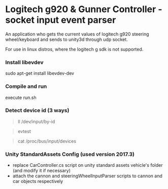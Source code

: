 # Logitech g920 & Gunner Controller - socket input event parser
An application who gets the current values of logitech g920 steering wheel/keyboard and sends to unity3d through udp socket.

For use in linux distros, where the logitech g sdk is not supported.

### Install libevdev
sudo apt-get install libevdev-dev

### Compile and run
execute run.sh 

### Detect device id (3 ways)
> ll /dev/input/by-id

> evtest

> cat /proc/bus/input/devices

### Unity StandardAssets Config (used version 2017.3)
- replace CarController.cs script on unity standard assets vehicle's folder (and modify it if necessary)
- attach the cannon and steeringWheelInputParser scripts to cannon and car objects respectively
